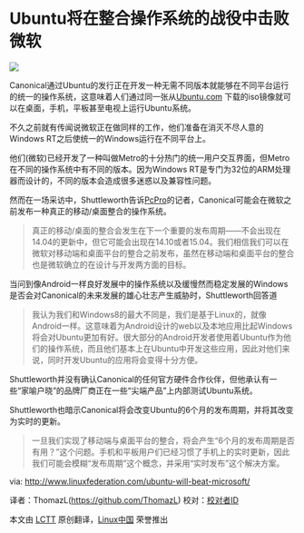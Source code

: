 Ubuntu将在整合操作系统的战役中击败微软
========================================
![](http://www.linuxfederation.com/wp-content/uploads/2014/01/ubuntu-tv-pc-smartphone-tablet.jpg)

Canonical通过Ubuntu的发行正在开发一种无需不同版本就能够在不同平台运行的统一的操作系统，这意味着人们通过同一张从[Ubuntu.com][1] 下载的iso镜像就可以在桌面，手机，平板甚至电视上运行Ubuntu系统。

不久之前就有传闻说微软正在做同样的工作，他们准备在消灭不尽人意的Windows RT之后使统一的Windows运行在不同平台上。

他们(微软)已经开发了一种叫做Metro的十分热门的统一用户交互界面，但Metro在不同的操作系统中有不同的版本。因为Windows RT是专门为32位的ARM处理器而设计的，不同的版本会造成很多迷惑以及兼容性问题。

然而在一场采访中，Shuttleworth告诉[PcPro][2]的记者，Canonical可能会在微软之前发布一种真正的移动/桌面整合的操作系统。

> 真正的移动/桌面的整合会发生在下一个重要的发布周期——不会出现在14.04的更新中，但它可能会出现在14.10或者15.04。我们相信我们可以在微软对移动端和桌面平台的整合之前发布，虽然在移动端和桌面平台的整合也是微软确立的在设计与开发两方面的目标。

当问到像Android一样良好发展中的操作系统以及缓慢然而稳定发展的Windows是否会对Canonical的未来发展的雄心壮志产生威胁时，Shuttleworth回答道

> 我认为我们和Windows8的最大不同是，我们是基于Linux的，就像Android一样。这意味着为Android设计的web以及本地应用比起Windows将会对Ubuntu更加有好。很大部分的Android开发者使用着Ubuntu作为他们的操作系统，而且他们基本上在Ubuntu中开发这些应用，因此对他们来说，同时开发Ubuntu的应用将会变得十分方便。

Shuttleworth并没有确认Canonical的任何官方硬件合作伙伴，但他承认有一些“家喻户晓”的品牌厂商正在一些“尖端产品”上内部测试Ubuntu系统。

Shuttleworth也暗示Canonical将会改变Ubuntu的6个月的发布周期，并将其改变为实时的更新。

> 一旦我们实现了移动端与桌面平台的整合，将会产生“6个月的发布周期是否有用？”这个问题。手机和平板用户们已经习惯了手机上的实时更新，因此我们可能会模糊“发布周期”这个概念，并采用“实时发布”这个解决方案。

via: http://www.linuxfederation.com/ubuntu-will-beat-microsoft/

译者：ThomazL(https://github.com/ThomazL) 校对：[校对者ID](https://github.com/校对者ID)

本文由 [LCTT](https://github.com/LCTT/TranslateProject) 原创翻译，[Linux中国](http://linux.cn/) 荣誉推出

[1]:http://www.ubuntu.com/
[2]:http://www.pcpro.co.uk/news/interviews/386080/mark-shuttleworth-interview-taking-ubuntu-beyond-desktops
[3]:
[4]:
[5]:
[6]:
[7]:
[8]:
[9]:
[10]:
[11]:
[12]:
